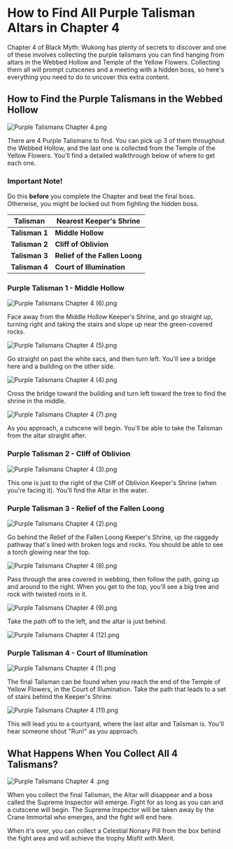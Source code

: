 # How to Find All Purple Talisman Altars in Chapter 4

Chapter 4 of Black Myth: Wukong has plenty of secrets to discover and one of these involves collecting the purple talismans you can find hanging from altars in the Webbed Hollow and Temple of the Yellow Flowers. Collecting them all will prompt cutscenes and a meeting with a hidden boss, so here's everything you need to do to uncover this extra content. 

## How to Find the Purple Talismans in the Webbed Hollow

![Purple Talismans Chapter 4.png](https://oyster.ignimgs.com/mediawiki/apis.ign.com/black-myth-wukong/3/3d/Purple_Talismans_Chapter_4.png)

There are 4 Purple Talismans to find. You can pick up 3 of them throughout the Webbed Hollow, and the last one is collected from the Temple of the Yellow Flowers. You'll find a detailed walkthrough below of where to get each one. 

### Important Note!

Do this **before** you complete the Chapter and beat the final boss. Otherwise, you might be locked out from fighting the hidden boss. 

Talisman | Nearest Keeper's Shrine   
---|---  
**Talisman 1**| **Middle Hollow**  
**Talisman 2**| **Cliff of Oblivion**  
**Talisman 3**| **Relief of the Fallen Loong**  
**Talisman 4**| **Court of Illumination**  
  
###  Purple Talisman 1 - Middle Hollow

![Purple Talismans Chapter 4 \(6\).png](https://oyster.ignimgs.com/mediawiki/apis.ign.com/black-myth-wukong/f/f8/Purple_Talismans_Chapter_4_%286%29.png)

Face away from the Middle Hollow Keeper's Shrine, and go straight up, turning right and taking the stairs and slope up near the green-covered rocks. 

![Purple Talismans Chapter 4 \(5\).png](https://oyster.ignimgs.com/mediawiki/apis.ign.com/black-myth-wukong/1/19/Purple_Talismans_Chapter_4_%285%29.png)

Go straight on past the white sacs, and then turn left. You'll see a bridge here and a building on the other side. 

![Purple Talismans Chapter 4 \(4\).png](https://oyster.ignimgs.com/mediawiki/apis.ign.com/black-myth-wukong/7/77/Purple_Talismans_Chapter_4_%284%29.png)

Cross the bridge toward the building and turn left toward the tree to find the shrine in the middle. 

![Purple Talismans Chapter 4 \(7\).png](https://oyster.ignimgs.com/mediawiki/apis.ign.com/black-myth-wukong/0/0c/Purple_Talismans_Chapter_4_%287%29.png)

As you approach, a cutscene will begin. You'll be able to take the Talisman from the altar straight after. 

### Purple Talisman 2 - Cliff of Oblivion

![Purple Talismans Chapter 4 \(3\).png](https://oyster.ignimgs.com/mediawiki/apis.ign.com/black-myth-wukong/0/00/Purple_Talismans_Chapter_4_%283%29.png)

This one is just to the right of the Cliff of Oblivion Keeper's Shrine (when you're facing it). You'll find the Altar in the water. 

### Purple Talisman 3 - Relief of the Fallen Loong

![Purple Talismans Chapter 4 \(2\).png](https://oyster.ignimgs.com/mediawiki/apis.ign.com/black-myth-wukong/a/a7/Purple_Talismans_Chapter_4_%282%29.png)

Go behind the Relief of the Fallen Loong Keeper's Shrine, up the raggedy pathway that's lined with broken logs and rocks. You should be able to see a torch glowing near the top. 

![Purple Talismans Chapter 4 \(8\).png](https://oyster.ignimgs.com/mediawiki/apis.ign.com/black-myth-wukong/9/9e/Purple_Talismans_Chapter_4_%288%29.png)

Pass through the area covered in webbing, then follow the path, going up and around to the right. When you get to the top, you'll see a big tree and rock with twisted roots in it. 

![Purple Talismans Chapter 4 \(9\).png](https://oyster.ignimgs.com/mediawiki/apis.ign.com/black-myth-wukong/f/f0/Purple_Talismans_Chapter_4_%289%29.png)

Take the path off to the left, and the altar is just behind. 

![Purple Talismans Chapter 4 \(12\).png](https://oyster.ignimgs.com/mediawiki/apis.ign.com/black-myth-wukong/2/24/Purple_Talismans_Chapter_4_%2812%29.png)

### Purple Talisman 4 - Court of Illumination

![Purple Talismans Chapter 4 \(1\).png](https://oyster.ignimgs.com/mediawiki/apis.ign.com/black-myth-wukong/2/26/Purple_Talismans_Chapter_4_%281%29.png)

The final Talisman can be found when you reach the end of the Temple of Yellow Flowers, in the Court of Illumination. Take the path that leads to a set of stairs behind the Keeper's Shrine. 

![Purple Talismans Chapter 4 \(11\).png](https://oyster.ignimgs.com/mediawiki/apis.ign.com/black-myth-wukong/2/22/Purple_Talismans_Chapter_4_%2811%29.png)

This will lead you to a courtyard, where the last altar and Talisman is. You'll hear someone shout "Run!" as you approach. 

## What Happens When You Collect All 4 Talismans?

![Purple Talismans Chapter 4 .png](https://oyster.ignimgs.com/mediawiki/apis.ign.com/black-myth-wukong/5/5f/Purple_Talismans_Chapter_4_.png)

When you collect the final Talisman, the Altar will disappear and a boss called the Supreme Inspector will emerge. Fight for as long as you can and a cutscene will begin. The Supreme Inspector will be taken away by the Crane Immortal who emerges, and the fight will end here. 

When it's over, you can collect a Celestial Nonary Pill from the box behind the fight area and will achieve the trophy Misfit with Merit. 
